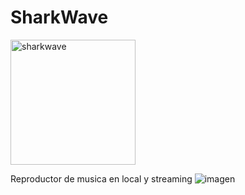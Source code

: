 
# SharkWave
<img src="https://github.com/user-attachments/assets/9c0f03e0-18db-4d44-a89f-7494d66aeb55" alt="sharkwave" width="200">  

Reproductor de musica en local y streaming
![imagen](https://github.com/user-attachments/assets/684aeeb1-d8e6-426f-8cd0-1d1bb4c31175)
